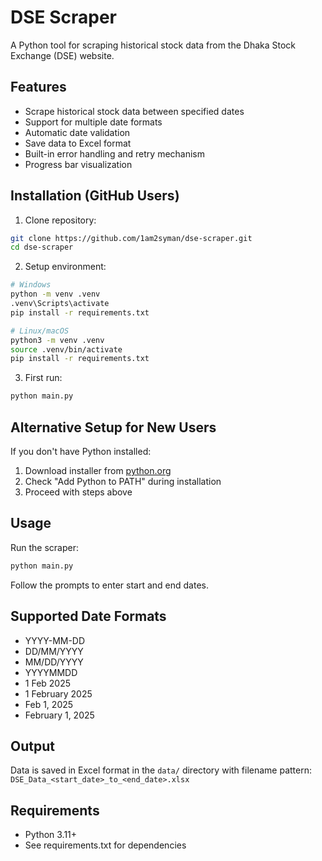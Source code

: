 # DSE Scraper

A Python tool for scraping historical stock data from the Dhaka Stock Exchange (DSE) website.

## Features
- Scrape historical stock data between specified dates
- Support for multiple date formats
- Automatic date validation
- Save data to Excel format
- Built-in error handling and retry mechanism
- Progress bar visualization

## Installation (GitHub Users)

1. Clone repository:
```bash
git clone https://github.com/1am2syman/dse-scraper.git
cd dse-scraper
```

2. Setup environment:
```bash
# Windows
python -m venv .venv
.venv\Scripts\activate
pip install -r requirements.txt

# Linux/macOS
python3 -m venv .venv
source .venv/bin/activate
pip install -r requirements.txt
```

3. First run:
```bash
python main.py
```

## Alternative Setup for New Users
If you don't have Python installed:
1. Download installer from [python.org](https://www.python.org/downloads/)
2. Check "Add Python to PATH" during installation
3. Proceed with steps above

## Usage

Run the scraper:
```bash
python main.py
```

Follow the prompts to enter start and end dates.

## Supported Date Formats
- YYYY-MM-DD
- DD/MM/YYYY
- MM/DD/YYYY
- YYYYMMDD
- 1 Feb 2025
- 1 February 2025
- Feb 1, 2025
- February 1, 2025

## Output
Data is saved in Excel format in the `data/` directory with filename pattern:
`DSE_Data_<start_date>_to_<end_date>.xlsx`

## Requirements
- Python 3.11+
- See requirements.txt for dependencies
